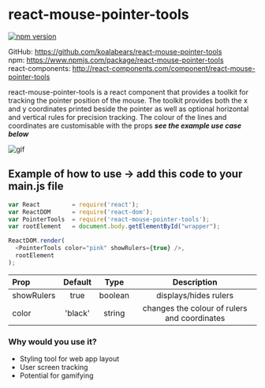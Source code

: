 # react-mouse-pointer-tools

[![npm version](https://badge.fury.io/js/react-mouse-pointer-tools.svg)](https://badge.fury.io/js/react-mouse-pointer-tools)

GitHub: https://github.com/koalabears/react-mouse-pointer-tools  
npm: https://www.npmjs.com/package/react-mouse-pointer-tools  
react-components: http://react-components.com/component/react-mouse-pointer-tools

react-mouse-pointer-tools is a react component that provides a toolkit for tracking the pointer position of the mouse. The toolkit provides both the x and y coordinates printed beside the pointer as well as optional horizontal and vertical rules for precision tracking. The colour of the lines and coordinates are customisable with the props **_see the example use case below_**

![gif](https://cloud.githubusercontent.com/assets/12450298/10974076/3d789f12-83d8-11e5-9798-e4e2107a735d.gif)

## Example of how to use -> add this code to your **main.js** file

``` javascript
var React         = require('react');
var ReactDOM      = require('react-dom');
var PointerTools  = require('react-mouse-pointer-tools');
var rootElement   = document.body.getElementById("wrapper");

ReactDOM.render(
  <PointerTools color="pink" showRulers={true} />,
  rootElement
);
```

| Prop  | Default  |Type | Description |
| :------------ |:---------------:| :-----------:| :---------------:|
| showRulers | true | boolean | displays/hides rulers|
| color | 'black' | string | changes the colour of rulers and coordinates |

### Why would you use it?

* Styling tool for web app layout
* User screen tracking
* Potential for gamifying
